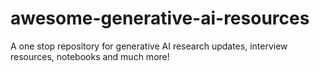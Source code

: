 # awesome-generative-ai-resources
A one stop repository for generative AI research updates, interview resources, notebooks and much more!
